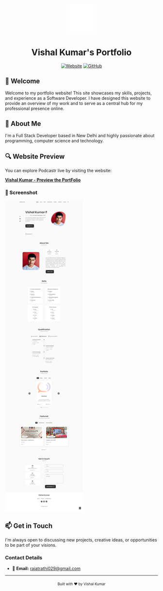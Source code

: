 <div align="center">
  <img src="https://github.com/iamvishalrathi/My-PortFolio-Website/blob/main/public/v-white.png" alt="Portfolio Logo" width="100" height="100"/>
  
  # Vishal Kumar's Portfolio
  
  [![Website](https://img.shields.io/badge/Website-Live-brightgreen)](https://iamvishalkumar.me/)
  [![GitHub](https://img.shields.io/badge/GitHub-Portfolio-black)](https://github.com/iamvishalrathi/My-PortFolio-Website)
</div>

## 👋 Welcome

Welcome to my portfolio website! This site showcases my skills, projects, and experience as a Software Developer. I have designed this website to provide an overview of my work and to serve as a central hub for my professional presence online.

## 🚀 About Me

I'm a Full Stack Developer based in New Delhi and highly passionate about programming, computer science and technology.

## 🔍 Website Preview

You can explore Podcastr live by visiting the website:

[**Vishal Kumar - Preview the PortFolio**](https://iamvishalkumar.me/)

### 📸 Screenshot
![image](https://github.com/iamvishalrathi/My-PortFolio-Website/blob/main/public/live.png)


## 📫 Get in Touch

I'm always open to discussing new projects, creative ideas, or opportunities to be part of your visions.

### Contact Details

- 📧 **Email:** [rajatrathi029@gmail.com](mailto:rajatrathi029@gmail.com)

---

<div align="center">
  <sub>Built with ❤️ by Vishal Kumar</sub>
</div>
